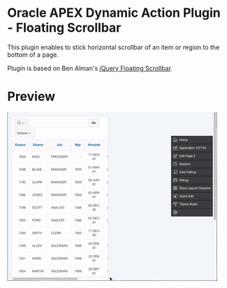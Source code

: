 # Oracle APEX Dynamic Action Plugin - Floating Scrollbar
This plugin enables to stick horizontal scrollbar of an item or region to the bottom of a page.

Plugin is based on Ben Alman's [jQuery Floating Scrollbar](https://gist.github.com/cowboy/846423).

# Preview
![Interactive Report's Floating Scrollbar Preview](preview.gif)
